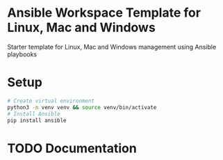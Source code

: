 # Ansible Workspace Template for Linux, Mac and Windows
Starter template for Linux, Mac and Windows management using Ansible playbooks

# Setup

```bash
# Create virtual environment
python3 -m venv venv && source venv/bin/activate
# Install Ansible
pip install ansible
```

# TODO Documentation
